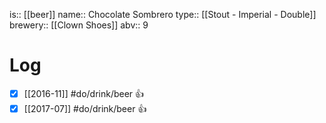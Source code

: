 is:: [[beer]]
name:: Chocolate Sombrero
type:: [[Stout - Imperial - Double]]
brewery:: [[Clown Shoes]]
abv:: 9

# Log
- [x] [[2016-11]] #do/drink/beer 👍
- [x] [[2017-07]] #do/drink/beer 👍
